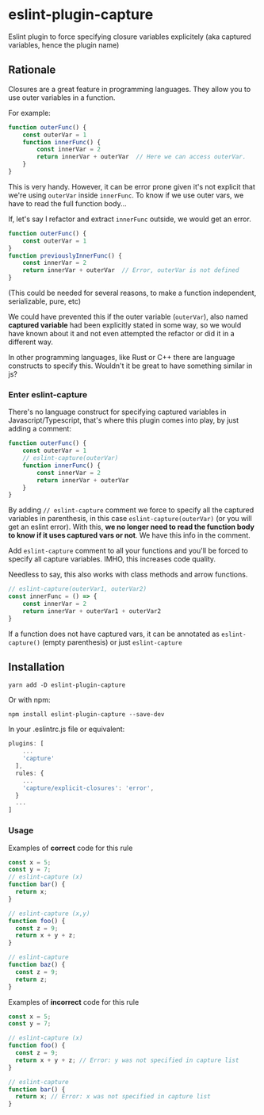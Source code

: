 # eslint-plugin-capture

Eslint plugin to force specifying closure variables explicitely
(aka captured variables, hence the plugin name)

## Rationale
Closures are a great feature in programming languages. They allow you to use outer variables 
in a function.

For example:
```js
function outerFunc() {
    const outerVar = 1
    function innerFunc() {
        const innerVar = 2
        return innerVar + outerVar  // Here we can access outerVar.
    }
}
```
This is very handy. However, it can be error prone given it's not explicit that 
we're using `outerVar` inside `innerFunc`. To know if we use outer vars, we have to read 
the full function body...

If, let's say I refactor and extract `innerFunc` outside, we would get an error.
```js
function outerFunc() {
    const outerVar = 1
}
function previouslyInnerFunc() {
    const innerVar = 2
    return innerVar + outerVar  // Error, outerVar is not defined
}
```
(This could be needed for several reasons, to make a function independent, serializable, pure, etc)

We could have prevented this if the outer variable (`outerVar`), also named 
**captured variable** had been explicitly stated in some way, so we would have known about it
and not even attempted the refactor or did it in a different way.

In other programming languages, like Rust or C++ there are language constructs to specify this.
Wouldn't it be great to have something similar in js?


### Enter eslint-capture

There's no language construct for specifying captured variables in Javascript/Typescript, that's where this plugin
comes into play, by just adding a comment:

```js
function outerFunc() {
    const outerVar = 1
    // eslint-capture(outerVar)
    function innerFunc() {
        const innerVar = 2
        return innerVar + outerVar  
    }
}
```
By adding `// eslint-capture` comment we force to specify all the captured variables in 
parenthesis, in this case `eslint-capture(outerVar)` (or you will get an eslint error). 
With this, **we no longer need to read the function body to know if it uses captured vars or not**. 
We have this info in the comment.

Add `eslint-capture` comment to all your functions and you'll be forced to specify 
all capture variables. IMHO, this increases code quality. 

Needless to say, this also works with class methods and arrow functions.

```js
// eslint-capture(outerVar1, outerVar2)
const innerFunc = () => {
    const innerVar = 2
    return innerVar + outerVar1 + outerVar2
}
```
If a function does not have captured vars, it can be annotated as `eslint-capture()` (empty parenthesis) or just `eslint-capture`

## Installation

`yarn add -D eslint-plugin-capture`

Or with npm:

`npm install eslint-plugin-capture --save-dev`

In your .eslintrc.js file or equivalent:

```js
plugins: [
    ...
    'capture'
  ],
  rules: {
    ...
    'capture/explicit-closures': 'error',
  }
  ...
]
```

### Usage

Examples of **correct** code for this rule

```js
const x = 5;
const y = 7;
// eslint-capture (x)
function bar() {
  return x;
}

// eslint-capture (x,y)
function foo() {
  const z = 9;
  return x + y + z;
}

// eslint-capture
function baz() {
  const z = 9;
  return z;
}
```

Examples of **incorrect** code for this rule

```js
const x = 5;
const y = 7;

// eslint-capture (x)
function foo() {
  const z = 9;
  return x + y + z; // Error: y was not specified in capture list
}

// eslint-capture
function bar() {
  return x; // Error: x was not specified in capture list
}
```
